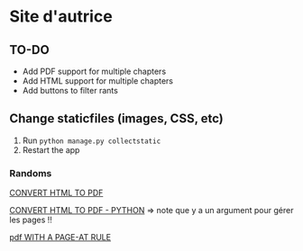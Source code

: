 # Site d'autrice

## TO-DO
-  Add PDF support for multiple chapters
-  Add HTML support for multiple chapters
-  Add buttons to filter rants

## Change staticfiles (images, CSS, etc)
1. Run `python manage.py collectstatic`
2. Restart the app

### Randoms
[CONVERT HTML TO PDF](https://doc.courtbouillon.org/weasyprint/stable/)

[CONVERT HTML TO PDF - PYTHON](https://doc.courtbouillon.org/weasyprint/stable/first_steps.html#python-library) => note que y a un argument pour gérer les pages !!

[pdf WITH A PAGE-AT RULE](https://developer.mozilla.org/en-US/docs/Web/CSS/@page)